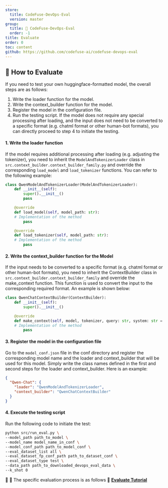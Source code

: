 ```yaml
---
store:
  title: CodeFuse-DevOps-Eval
  version: master
group:
  title: 🌱 CodeFuse-DevOps-Eval
  order: -1
title: Evaluate
order: 0
toc: content
github: https://github.com/codefuse-ai/codefuse-devops-eval
---
```


## 🚀 How to Evaluate

If you need to test your own huggingface-formatted model, the overall steps are as follows:

1. Write the loader function for the model.
2. Write the context_builder function for the model.
3. Register the model in the configuration file.
4. Run the testing script.
   If the model does not require any special processing after loading, and the input does not need to be converted to a specific format (e.g. chatml format or other human-bot formats), you can directly proceed to step 4 to initiate the testing.

#### 1. Write the loader function

If the model requires additional processing after loading (e.g. adjusting the tokenizer), you need to inherit the `ModelAndTokenizerLoader` class in `src.context_builder.context_builder_family.py` and override the corresponding `load_model` and `load_tokenizer` functions. You can refer to the following example:

```python
class QwenModelAndTokenizerLoader(ModelAndTokenizerLoader):
    def __init__(self):
        super().__init__()
        pass

    @override
    def load_model(self, model_path: str):
    # Implementation of the method
        pass

    @override
    def load_tokenizer(self, model_path: str):
    # Implementation of the method
        pass
```

#### 2. Write the context_builder function for the Model

If the input needs to be converted to a specific format (e.g. chatml format or other human-bot formats), you need to inherit the ContextBuilder class in `src.context_builder.context_builder_family` and override the make_context function. This function is used to convert the input to the corresponding required format. An example is shown below:

```python
class QwenChatContextBuilder(ContextBuilder):
    def __init__(self):
        super().__init__()

    @override
    def make_context(self, model, tokenizer, query: str, system: str = "hello！"):
    # Implementation of the method
        pass
```

#### 3. Register the model in the configuration file

Go to the `model_conf.json` file in the conf directory and register the corresponding model name and the loader and context_builder that will be used for this model. Simply write the class names defined in the first and second steps for the loader and context_builder. Here is an example:

```json
{
  "Qwen-Chat": {
    "loader": "QwenModelAndTokenizerLoader",
    "context_builder": "QwenChatContextBuilder"
  }
}
```

#### 4. Execute the testing script

Run the following code to initiate the test:

```Bash
python src/run_eval.py \
--model_path path_to_model \
--model_name model_name_in_conf \
--model_conf_path path_to_model_conf \
--eval_dataset_list all \
--eval_dataset_fp_conf_path path_to_dataset_conf \
--eval_dataset_type test \
--data_path path_to_downloaded_devops_eval_data \
--k_shot 0
```

👀 👀 The specific evaluation process is as follows 📖 [**Evaluate Tutorial**](/docs/developer-docs/CodeFuse-DevOps-Eval/master/tutorial)

<br>
